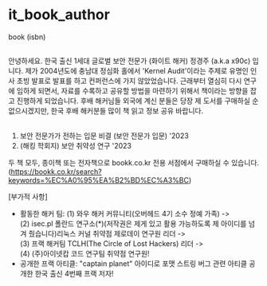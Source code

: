 # it_book_author
book (isbn)

##
안녕하세요. 한국 출신 1세대 글로벌 보안 전문가 (화이트 해커) 정경주 (a.k.a x90c) 입니다.
제가 2004년도에 충남대 정심화 홀에서 'Kernel Audit'이라는 주제로 유명인 인사 초빙 발표로 발표를 하고 컨퍼런스에 가지 않았었습니다.
근래부터 열심히 다시 연구에 임하게 되면서, 자료를 수록하고 공유할 방법을 마련하기 위해서 책이라는 방향을 잡고 진행하게 되었습니다.
후배 해커님들 외국에 계신 분들은 당장 제 도서를 구매하실 순 없으시겠지만, 한국 후배 해커분들 많이 책 읽고 정보 공유 바랍니다.
##

1.  보안 전문가가 전하는 입문 비결 (보안 전문가 입문) '2023
2.  (해킹 학회지) 보안 취약성 연구 '2023

두 책 모두, 종이책 또는 전자책으로 bookk.co.kr 전용 서점에서 구매하실 수 있습니다.<br>
(https://bookk.co.kr/search?keywords=%EC%A0%95%EA%B2%BD%EC%A3%BC)

[부가적 사항]
* 활동한 해커 팀: (1) 와우 해커 커뮤니티(오버헤드 4기 소수 정예 가족) -><br>
               (2) isec.pl 폴란드 연구소(*)(저작권은 제게 있고 활용 가능하도록 제 아이디를 넘겨 줬습니다)리눅스 커널 취약점 제로데이 연구원 리더 -><br>
               (3) 프랙 해커팀 TCLH(The Circle of Lost Hackers) 리더 -><br>
               (4) (주)아이넷캅 코드 연구팀 취약점 연구원!<br>
* 공개한 프랙 아티클: "captain planet" 아이디로 포맷 스트링 버그 관련 아티클 공개한 한국 출신 4번째 프랙 저자!
